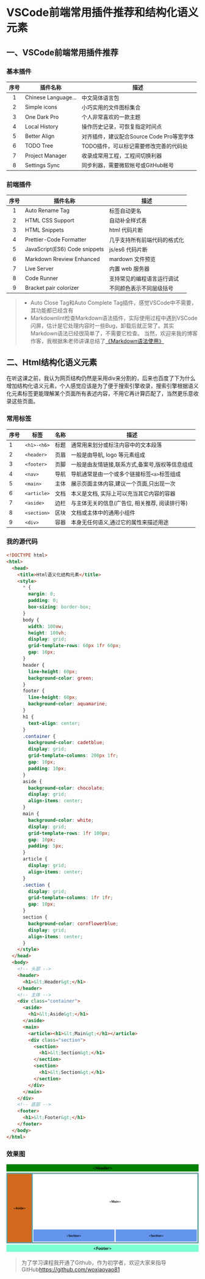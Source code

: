 <!--
 * @Descripttion: 
 * @version: 
 * @Author: woxiaoyao
 * @Date: 2020-09-29 13:36:51
 * @LastEditTime: 2020-09-29 14:16:13
-->
# VSCode前端常用插件推荐和结构化语义元素

## 一、VSCode前端常用插件推荐

### 基本插件

| 序号 | 插件名称                | 描述                                   |
| :-: | -----------------------| ---------------------------------------|
| 1   | Chinese Language...    | 中文简体语言包                           |
| 2   | Simple icons           | 小巧实用的文件图标集合                    |
| 3   | One Dark Pro           | 个人非常喜欢的一款主题                    |
| 4   | Local History          | 操作历史记录，可恢复指定时间点              |
| 5   | Better Align           | 对齐插件，建议配合Source Code Pro等宽字体  |
| 6   | TODO Tree              | TODO插件，可以标记需要修改完善的代码处      |
| 7   | Project Manager        | 收录成常用工程，工程间切换利器             |
| 8   | Settings Sync          | 同步利器，需要微软帐号或GitHub帐号         |

### 前端插件

| 序号 | 插件名称          | 描述           |
| :-: | ----------------- | -------------- |
| 1    | Auto Rename Tag   | 标签自动更名   |
| 2    | HTML CSS Support  | 自动补全样式表 |
| 3    | HTML Snippets     | html 代码片断  |
| 4    | Prettier-Code Formatter | 几乎支持所有前端代码的格式化 |
| 5    | JavaScript(ES6) Code snippets | js/es6 代码片断 |
| 6    | Markdown Rreview Enhanced | mardown 文件预览    |
| 7    | Live Server            | 内置 web 服务器            |
| 8    | Code Runner            | 支持常见的编程语言运行调试 |
| 9    | Bracket pair colorizer | 不同颜色表示不同层级括号   |
>- Auto Close Tag和Auto Complete Tag插件，感觉VSCode中不需要，其功能都已经含有
>- Markdownlint检查Markdown语法插件，实际使用过程中遇到VSCode闪屏，估计是它处理内容时一些Bug，卸载后就正常了。其实Markdown语法已经很简单了，不需要它检查。
当然，欢迎来我的博客作客，我根据朱老师讲课总结了[《Markdown语法使用》](https://www.php.cn/blog/detail/24205.html)

## 二、Html结构化语义元素

在听这课之前，我认为网页结构仍然是采用div来分割的，后来也百度了下为什么增加结构化语义元素，个人感觉应该是为了便于搜索引擎收录，搜索引擎根据语义化元素标签更能理解某个页面所有表述内容，不用它再计算匹配了，当然更乐意收录这些页面。

### 常用标签

| 序号 | 标签        | 名称 | 描述                                            |
| ---- | ----------- | ---- | ----------------------------------------------- |
| 1    | `<h1>-<h6>` | 标题 | 通常用来划分或标注内容中的文本段落              |
| 2    | `<header>`  | 页眉 | 一般是由导航, logo 等元素组成                   |
| 3    | `<footer>`  | 页脚 | 一般是由友情链接,联系方式,备案号,版权等信息组成 |
| 4    | `<nav>`     | 导航 | 导航通常是由一个或多个链接标签`<a>`标签组成     |
| 5    | `<main>`    | 主体 | 展示页面主体内容,建议一个页面,只出现一次        |
| 6    | `<article>` | 文档 | 本义是文档, 实际上可以充当其它内容的容器        |
| 7    | `<aside>`   | 边栏 | 与主体无关的信息(广告位, 相关推荐, 阅读排行等)  |
| 8    | `<section>` | 区块 | 文档或主体中的通用小组件                        |
| 9    | `<div>`     | 容器 | 本身无任何语义,通过它的属性来描述用途           |

### 我的源代码

```html
<!DOCTYPE html>
<html>
  <head>
    <title>Html语义化结构元素</title>
    <style>
      * {
        margin: 0;
        padding: 0;
        box-sizing: border-box;
      }
      body {
        width: 100vw;
        height: 100vh;
        display: grid;
        grid-template-rows: 60px 1fr 60px;
        gap: 10px;
      }
      header {
        line-height: 60px;
        background-color: green;
      }
      footer {
        line-height: 60px;
        background-color: aquamarine;
      }
      h1 {
        text-align: center;
      }
      .container {
        background-color: cadetblue;
        display: grid;
        grid-template-columns: 200px 1fr;
        gap: 10px;
        padding: 10px;   
      }
      aside {
        background-color: chocolate;
        display: grid;
        align-items: center;
      }
      main {
        background-color: white;
        display: grid;
        grid-template-rows: 1fr 100px;
        gap: 10px;
        padding: 5px;
      }
      article {
        display: grid;
        align-items: center;
      }
      .section {
        display: grid;
        grid-template-columns: 1fr 1fr;
        gap: 10px;
      }
      section {
        background-color: cornflowerblue;
        display: grid;
        align-items: center;
      }
    </style>
  </head>
  <body>
    <!-- 头部 -->
    <header>
      <h1>&lt;Header&gt;</h1>
    </header>
    <!-- 主体 -->
    <div class="container">
      <aside>
        <h1>&lt;Aside&gt;</h1>
      </aside>
      <main>
        <article><h1>&lt;Main&gt;</h1></article>
        <div class="section">
          <section>
            <h1>&lt;Section&gt;</h1>
          </section>
          <section>
            <h1>&lt;Section&gt;</h1>
          </section>
        </div>
      </main>
    </div>
    <!-- 底部 -->
    <footer>
      <h1>&lt;Footer&gt;</h1>
    </footer>
  </body>
</html>
```

### 效果图

![html结构化语义元素](2.png)

>为了学习课程我开通了Github，作为初学者，欢迎大家来指导GitHub<https://github.com/woxiaoyao81>